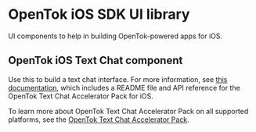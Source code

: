 # OpenTok iOS SDK UI library

UI components to help in building OpenTok-powered apps for iOS.


## OpenTok iOS Text Chat component ##

Use this to build a text chat interface. For more information, see [this 
documentation](https://github.com/opentok/textchat-acc-pack/tree/master/ios), which includes a README file and API reference for the OpenTok Text Chat Accelerator Pack for iOS.

To learn more about OpenTok Text Chat Accelerator Pack on all supported platforms, see the [OpenTok Text Chat Accelerator Pack](https://github.com/opentok/textchat-acc-pack).
